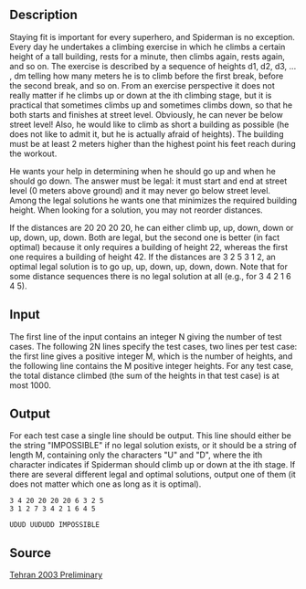 <h2>Description</h2><p>Staying fit is important for every superhero, and Spiderman is no exception. Every day he undertakes a climbing exercise in which he climbs a certain height of a tall building, rests for a minute, then climbs again, rests again, and so on. The exercise is described by a sequence of heights d1, d2, d3, ... , dm telling how many meters he is to climb before the first break, before the second break, and so on. From an exercise perspective it does not really matter if he climbs up or down at the ith climbing stage, but it is practical that sometimes climbs up and sometimes climbs down, so that he both starts and finishes at street level. Obviously, he can never be below street level! Also, he would like to climb as short a building as possible (he does not like to admit it, but he is actually afraid of heights). The building must be at least 2 meters higher than the highest point his feet reach during the workout.
</p>
He wants your help in determining when he should go up and when he should go down. The answer must be legal: it must start and end at street level (0 meters above ground) and it may never go below street level. Among the legal solutions he wants one that minimizes the required building height. When looking for a solution, you may not reorder distances.

If the distances are 20 20 20 20, he can either climb up, up, down, down or up, down, up, down. Both are legal, but the second one is better (in fact optimal) because it only requires a building of height 22, whereas the first one requires a building of height 42. If the distances are 3 2 5 3 1 2, an optimal legal solution is to go up, up, down, up, down, down. Note that for some distance sequences there is no legal solution at all (e.g., for 3 4 2 1 6 4 5).<h2>Input</h2><p>The first line of the input contains an integer N giving the number of test cases. The following 2N lines specify the test cases, two lines per test case: the first line gives a positive integer M, which is the number of heights, and the following line contains the M positive integer heights. For any test case, the total distance climbed (the sum of the heights in that test case) is at most 1000.</p><h2>Output</h2><p>For each test case a single line should be output. This line should either be the string "IMPOSSIBLE" if no legal solution exists, or it should be a string of length M, containing only the characters "U" and "D", where the ith character indicates if Spiderman should climb up or down at the ith stage. If there are several different legal and optimal solutions, output one of them (it does not matter which one as long as it is optimal). </p><pre><code class="language-input1">3
4
20 20 20 20 
6 
3 2 5 3 1 2 
7 
3 4 2 1 6 4 5
</code></pre><pre><code class="language-output1">UDUD 
UUDUDD 
IMPOSSIBLE
</code></pre><h2>Source</h2><a href="searchproblem?field=source&amp;key=Tehran+2003+Preliminary">Tehran 2003 Preliminary</a>